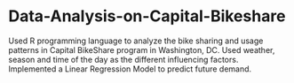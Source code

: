 # Data-Analysis-on-Capital-Bikeshare 
Used R programming language to analyze the bike sharing and usage patterns in Capital BikeShare program in Washington, DC. Used weather, season and time of the day as the different influencing factors. Implemented a Linear Regression Model to predict future demand.
